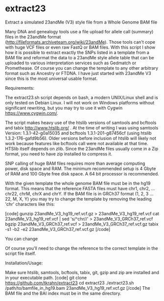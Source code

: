 # extract23
Extract a simulated 23andMe (V3) style file from a Whole Genome BAM file

Many DNA and genealogy tools use a file upload for allele call (summary) files in the 23andMe format (http://fileformats.archiveteam.org/wiki/23andMe). Those tools can't cope with huge VCF files or even raw FastQ or BAM files. With this script I show how it is possible to extract exactly the SNPs listed in a template from a BAM file and reformat the data to a 23andMe style allele table that can be uploaded to various interpretation services such as Gedmatch or Promethease. Of course you can change the template to any other arbitrary format such as Ancestry or FTDNA. I have just started with 23andMe V3 since this is the most universal usable format.


Requirements:

The extract23.sh script depends on bash, a modern UNIX/Linux shell and is only tested on Debian Linux. I will not work on Windows platforms without significant rewriting, but you may try to use it with Cygwin https://www.cygwin.com/.

The script makes heavy use of the htslib versions of samtools and bcftools and tabix http://www.htslib.org/ . At the time of writing I was using samtools Version: 1.3.1-42-g0a15035 and bcftools 1.3.1-201-g87456cf (using htslib 1.3.2-176-gafd9b56). Older versions before inclusion of htslib will likely not work because features like bcftools call were not available at that time. HTSlib itself depends on zlib. Since the 23andMe files usually come in a Zip format, you need to have zip installed to compress it.

SNP calling of huge BAM files requires more than average computing power, disk space and RAM. The minimum recommended setup is 4 Gbyte of RAM and 100 Gbyte free disk space. A 64 bit processor is recommended.

With the given template the whole genome BAM file must be in the hg19 format. This means that the reference FASTA files must have chr1, chr2, ... chr22, chrM, chrX and chrY. If the BAM file is in GRCh37 format (1, 2, 3 ... 22, M, X, Y) you may try to change the template by removing the leading 'chr' characters like this:

[code]
gunzip 23andMe_V3_hg19_ref.vcf.gz > 23andMe_V3_hg19_ref.vcf
cat 23andMe_V3_hg19_ref.vcf | sed 's/^chr//' > 23andMe_V3_GRCh37_ref.vcf
bgzip 23andMe_V3_GRCh37_ref.vcf > 23andMe_V3_GRCh37_ref.vcf.gz
tabix -s1 -b2 -e2 23andMe_V3_GRCh37_ref.vcf.gz
[/code]

You can change

Of course you'll need to change the reference to the correct template in the script file itself.


Installation/Usage:

Make sure htslib, samtools, bcftools, tabix, git, gzip and zip are installed and in your executable path.
[code]
git clone https://github.com/tkrahn/extract23
cd extract23
./extract23.sh /path/to/bamfile_in_hg19.bam 23andMe_V3_hg19_ref.vcf.gz
[/code]
The BAM file and the BAI index must be in the same directory.


